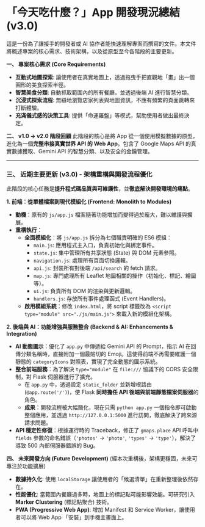 「今天吃什麼？」App 開發現況總結 (v3.0)
=======================================

這是一份為了讓接手的開發者或 AI 協作者能快速理解專案而撰寫的文件。本文件將概述專案的核心需求、技術架構，以及從原型至今各階段的主要更新。

**一、 專案核心需求 (Core Requirements)**
* **互動式地圖探索**: 讓使用者在真實地圖上，透過拖曳手把直觀地「畫」出一個圓形的美食探索半徑。
* **智慧美食分類**: 自動抓取範圍內的所有餐廳，並透過後端 AI 進行智慧分類。
* **沉浸式探索流程**: 無縫地瀏覽店家列表與地圖資訊，不應有頻繁的頁面跳轉來打斷體驗。
* **充滿儀式感的決策工具**: 提供「命運羅盤」等模式，幫助使用者做出最終決定。

**二、 v1.0 -> v2.0 階段回顧**
此階段的核心是將 App 從一個使用模擬數據的原型，進化為一個**完整串接真實世界 API 的 Web App**。包含了 Google Maps API 的真實數據獲取、Gemini API 的智慧分類、以及安全的金鑰管理。

---

### **三、 近期主要更新 (v3.0) - 架構重構與開發流程優化**

此階段的核心任務是**提升程式碼品質與可維護性**，並**徹底解決開發環境的痛點**。

**1. 前端：從單體檔案到現代模組化 (Frontend: Monolith to Modules)**
* **動機**：原有的 `js/app.js` 檔案隨著功能增加而變得過於龐大，難以維護與擴展。
* **重構執行**：
    * **全面模組化**：將 `js/app.js` 拆分為七個職責明確的 ES6 模組：
        * `main.js`: 應用程式主入口，負責初始化與綁定事件。
        * `state.js`: 集中管理所有共享狀態 (State) 與 DOM 元素參照。
        * `navigation.js`: 處理所有頁面切換邏輯。
        * `api.js`: 封裝所有對後端 `/api/search` 的 fetch 請求。
        * `map.js`: 專門處理所有 Leaflet 地圖相關的操作（初始化、標記、繪圖等）。
        * `ui.js`: 負責所有 DOM 的渲染與更新邏輯。
        * `handlers.js`: 存放所有事件處理函式 (Event Handlers)。
    * **啟用模組系統**：修改 `index.html`，將 script 標籤改為 `<script type="module" src="./js/main.js">` 來載入新的模組化架構。

**2. 後端與 AI：功能增強與服務整合 (Backend & AI: Enhancements & Integration)**
* **AI 動態圖示**：優化了 `app.py` 中傳遞給 Gemini API 的 Prompt，指示 AI 在回傳分類名稱時，直接附加一個最貼切的 Emoji。這使得前端不再需要維護一個靜態的 `categoryIcons` 對照表，實現了完全動態的圖示系統。
* **整合前端服務**：為了解決 `type="module"` 在 `file:///` 協議下的 CORS 安全限制，對 Flask 伺服器進行了擴充。
    * 在 `app.py` 中，透過設定 `static_folder` 並新增根路由 (`@app.route('/')`)，使 Flask **同時擔任 API 後端與前端靜態檔案伺服器**的角色。
    * **成果**：開發流程被大幅簡化，現在只需 `python app.py` 一個指令即可啟動整個應用，並透過 `http://127.0.0.1:5000` 進行訪問，徹底解決了跨來源請求問題。
* **API 穩定性修復**：根據運行時的 Traceback，修正了 `gmaps.place` API 呼叫中 `fields` 參數的命名錯誤（`'photos'` -> `'photo'`, `'types'` -> `'type'`），解決了導致 500 內部伺服器錯誤的 Bug。

**四、 未來開發方向 (Future Development)**
(經本次重構後，架構更穩固，未來可專注於功能擴展)
* **數據持久化**: 使用 `localStorage` 讓使用者的「候選清單」在重新整理後依然存在。
* **性能優化**: 當範圍內餐廳過多時，地圖上的標記點可能影響效能。可研究引入 **Marker Clustering** (標記點聚合) 技術。
* **PWA (Progressive Web App)**: 增加 Manifest 和 Service Worker，讓使用者可以將 Web App 「安裝」到手機主畫面上。